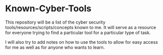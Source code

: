 # Known-Cyber-Tools

This repository will be a list of the cyber security tools/resources/scripts/concepts known to me. It will serve as a resource for everyone trying to find a particular tool for a particular type of task.

I will also try to add notes on how to use the tools to allow for easy access for me as well as for anyone who wants  to learn.
